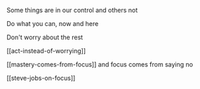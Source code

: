 ---
---


Some things are in our control and others not

Do what you can, now and here 

Don't worry about the rest 

[[act-instead-of-worrying]]

[[mastery-comes-from-focus]] and focus comes from saying no 

[[steve-jobs-on-focus]]